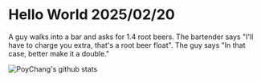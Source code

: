 # Hello World 2025/02/20

A guy walks into a bar and asks for 1.4 root beers.
The bartender says "I'll have to charge you extra, that's a root beer float".
The guy says "In that case, better make it a double."

![PoyChang's github stats](https://github-readme-stats.vercel.app/api?username=poychang&show_icons=true&theme=dracula)

